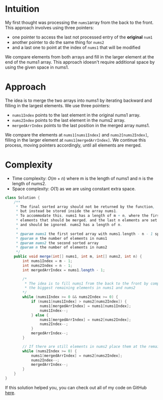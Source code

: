 # Intuition
My first thought was processing the `nums1`array from the back to the front. This approach involves using three pointers:
- one pointer to access the last not processed entry of the **original** `num1`
- another pointer to do the same thing for `nums2`
- and a last one to point at the index of `nums1` that will be modified

We compare elements from both arrays and fill in the larger element at the end of the nums1 array. This approach idoesn't require additional space by using the given space in nums1.

# Approach
The idea is to merge the two arrays into nums1 by iterating backward and filling in the largest elements. We use three pointers:
- `nums1Index` points to the last element in the original nums1 array.
- `nums2Index` points to the last element in the nums2 array.
- `mergedArrIndex` points to the last position in the merged array nums1.

We compare the elements at `nums1[nums1Index]` and `nums2[nums2Index]`, filling in the larger element at `nums1[mergedArrIndex]`. We continue this process, moving pointers accordingly, until all elements are merged.

# Complexity
- Time complexity: $O(m + n)$ where m is the length of nums1 and n is the length of nums2.
- Space complexity: $O(1)$ as we are using constant extra space.


```java
class Solution {
    /**
     * The final sorted array should not be returned by the function,
     * but instead be stored inside the array nums1.
     * To accommodate this, nums1 has a length of m + n, where the first m elements denote the
     * elements that should be merged, and the last n elements are set to 0
     * and should be ignored. nums2 has a length of n.
     *
     * @param nums1 the first sorted array with nums1.length - n - 1 space at the end for merged elements
     * @param m the number of elements in nums1
     * @param nums2 the second sorted array
     * @param n the number of elements in nums2
     */
    public void merge(int[] nums1, int m, int[] nums2, int n) {
        int nums1Index = m - 1;
        int nums2Index = n - 1;
        int mergedArrIndex = nums1.length - 1;

        /*
         * The idea is to fill nums1 from the back to the front by comparing
         * the biggest remaining elements in nums1 and nums2
        */
        while (nums1Index >= 0 && nums2Index >= 0) {
            if (nums1[nums1Index] > nums2[nums2Index]) {
                nums1[mergedArrIndex] = nums1[nums1Index];
                nums1Index--;
            } else {
                nums1[mergedArrIndex] = nums2[nums2Index];
                nums2Index--;
            }
            mergedArrIndex--;
        }

        // If there are still elements in nums2 place them at the remaining spots of nums1
        while (nums2Index >= 0) {
            nums1[mergedArrIndex] = nums2[nums2Index];
            nums2Index--;
            mergedArrIndex--;
        }
    }
}
```

If this solution helped you, you can check out all of my code on GitHub [here](https://github.com/PalmaAnd/Programming-Problems).